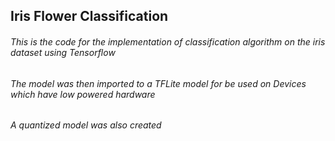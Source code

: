 ## Iris Flower Classification

###### This is the code for the implementation of classification algorithm on the iris dataset using Tensorflow 
###### The model was then imported to a TFLite model for be used on Devices which have low powered hardware
###### A quantized model was also created 
